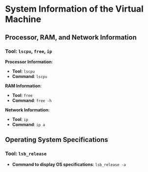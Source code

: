 # System Information of the Virtual Machine

## Processor, RAM, and Network Information

### Tool: `lscpu`, `free`, `ip`

**Processor Information**:
- **Tool**: `lscpu`
- **Command**: `lscpu`

**RAM Information**:
- **Tool**: `free`
- **Command**: `free -h`

**Network Information**:
- **Tool**: `ip`
- **Command**: `ip a`

## Operating System Specifications

### Tool: `lsb_release`

- **Command to display OS specifications**: `lsb_release -a`
